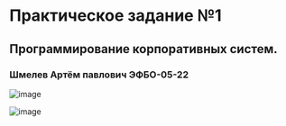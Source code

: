 # Практическое задание №1

## Программирование корпоративных систем.

### Шмелев Артём павлович ЭФБО-05-22

![image](https://github.com/user-attachments/assets/f515d2cf-7a4a-4cec-9d9c-7319fe746007)

![image](https://github.com/user-attachments/assets/c4011683-9c87-490a-9bc9-638e64b4fd12)

